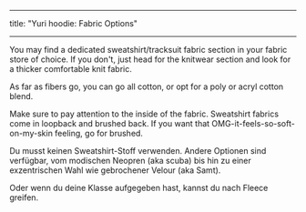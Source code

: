 - - -
title: "Yuri hoodie: Fabric Options"
- - -

You may find a dedicated sweatshirt/tracksuit fabric section in your fabric store of choice. If you don't, just head for the knitwear section and look for a thicker comfortable knit fabric.

As far as fibers go, you can go all cotton, or opt for a poly or acryl cotton blend.

Make sure to pay attention to the inside of the fabric. Sweatshirt fabrics come in loopback and brushed back. If you want that OMG-it-feels-so-soft-on-my-skin feeling, go for brushed.

<Note>

Du musst keinen Sweatshirt-Stoff verwenden. Andere Optionen sind verfügbar, vom modischen Neopren (aka scuba) bis hin zu einer exzentrischen Wahl wie gebrochener Velour (aka Samt).

Oder wenn du deine Klasse aufgegeben hast, kannst du nach Fleece greifen.

</Note>
